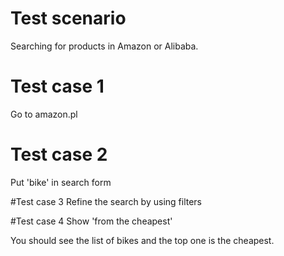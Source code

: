 # Test scenario
Searching for products in Amazon or Alibaba.

# Test case 1
Go to amazon.pl

# Test case 2
Put 'bike' in search form

#Test case 3
Refine the search by using filters

#Test case 4
Show 'from the cheapest'

You should see the list of bikes and the top one is the cheapest.
